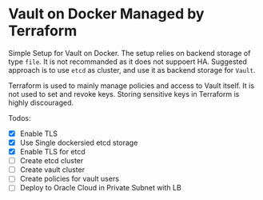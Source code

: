 # Vault on Docker Managed by Terraform
Simple Setup for Vault on Docker. The setup relies on backend storage of type `file`. It is not recommanded as it does not suppoert HA.
Suggested approach is to use `etcd` as cluster, and use it as backend storage for `Vault`.

Terraform is used to mainly manage policies and access to Vault itself. It is not used to set and revoke keys. Storing sensitive keys in Terraform is
highly discouraged.


Todos:

- [X] Enable TLS
- [X] Use Single dockersied etcd storage
- [X] Enable TLS for etcd
- [ ] Create etcd cluster
- [ ] Create vault cluster
- [ ] Create policies for vault users
- [ ] Deploy to Oracle Cloud in Private Subnet with LB